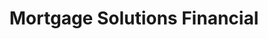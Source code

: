 ---
title: "Mortgage Solutions Financial"
url: /grand-junction/mortgage-solutions-financial/
shop: Leiher
---
